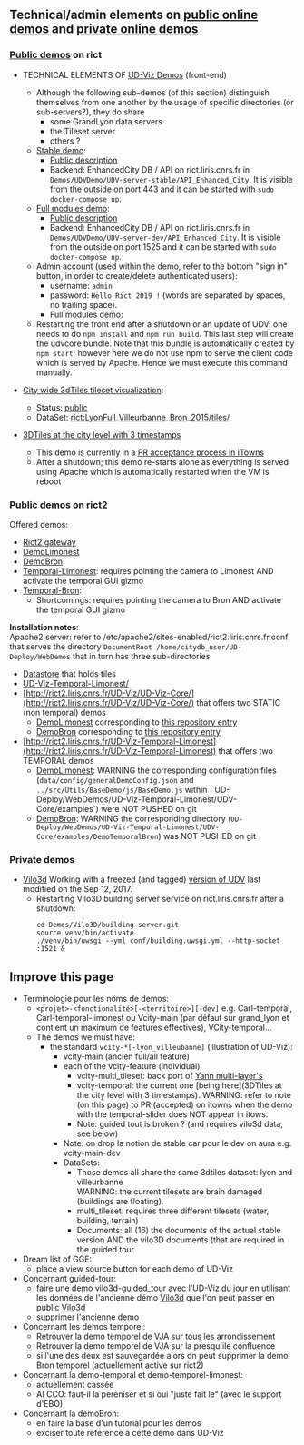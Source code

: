 ## Technical/admin elements on [public online demos](https://github.com/MEPP-team/UD-SV/blob/master/UD-Doc/OnlineDemos.md) and [private online demos](#private-demos)

### [Public demos](https://github.com/MEPP-team/UD-SV/blob/master/UD-Doc/OnlineDemos.md) on rict
  * TECHNICAL ELEMENTS OF [UD-Viz Demos](http://rict.liris.cnrs.fr/UDVDemo/UDV/UDV-Core/) (front-end)
    * Although the following sub-demos (of this section) distinguish themselves from one another by the usage of specific directories (or sub-servers?), they do share 
       - some GrandLyon data servers
       - the Tileset server
       - others ?
    * [Stable demo](http://rict.liris.cnrs.fr/UDVDemo/UDV/UDV-Core/examples/DemoStable/Demo.html): 
      * [Public description](https://github.com/MEPP-team/UD-SV/blob/master/UD-Doc/OnlineDemos.md#demo-online-UD-Viz-stable-end-user-modules)
      * Backend: EnhancedCity DB / API on rict.liris.cnrs.fr in `Demos/UDVDemo/UDV-server-stable/API_Enhanced_City`. It is visible from the outside on port 443 and it can be started with `sudo docker-compose up`.
    * [Full modules demo](http://rict.liris.cnrs.fr/UDV-stable/UDV/UDV-Core/examples/DemoFull/Demo.html): 
      * [Public description](https://github.com/MEPP-team/UD-SV/blob/master/UD-Doc/OnlineDemos.md#demo-online-UD-Viz-full-modules)
      * Backend: EnhancedCity DB / API on rict.liris.cnrs.fr in `Demos/UDVDemo/UDV-server-dev/API_Enhanced_City`. It is visible from the outside on port 1525 and it can be started with `sudo docker-compose up`.
    * Admin account (used within the demo, refer to the bottom "sign in" button, in order to create/delete authenticated users): 
      * username: `admin`
      * password: `Hello Rict 2019 !` (words are separated by spaces, no trailing space).
      * Full modules demo: 
    * Restarting the front end after a shutdown or an update of UDV: one needs to do `npm install` and `npm run build`. This last step will create the udvcore bundle. Note that this bundle is automatically created by `npm start`; however here we do not use npm to serve the client code which is served by Apache. Hence we must execute this command manually.

  * [City wide 3dTiles tileset visualization](http://rict.liris.cnrs.fr/Demo_LyonFull_Villeurbanne_Bron_2015/UDV/UDV-Core/examples/DemoFull/Demo.html):
     * Status: [public](https://github.com/MEPP-team/UD-SV/new/master/UD-Doc/OnlineDemos.md#demo-online-3dtiles-lyon-villeurbanne)
     * DataSet: [rict:LyonFull_Villeurbanne_Bron_2015/tiles/](http://rict.liris.cnrs.fr/DataStore/TileSet_LyonFull_Villeurbanne_Bron_2015/tiles/)

  * [3DTiles at the city level with 3 timestamps](http://rict.liris.cnrs.fr/iTownsPlanar3DTiles/itowns/examples/planar_3dtiles.html)

     * This demo is currently in a [PR acceptance process in iTowns](https://github.com/iTowns/itowns/pull/1034) 
     * After a shutdown; this demo re-starts alone as everything is served using Apache which is automatically restarted when the VM is reboot

### Public demos on rict2
Offered demos:
 - [Rict2 gateway](http://rict2.liris.cnrs.fr/)
 - [DemoLimonest](http://rict2.liris.cnrs.fr/UD-Viz/UD-Viz-Core/examples/DemoLimonest/Demo.html) 
 - [DemoBron](http://rict2.liris.cnrs.fr/UD-Viz/UD-Viz-Core/examples/DemoBron/Demo.html)
 - [Temporal-Limonest](http://rict2.liris.cnrs.fr/UD-Viz-Temporal-Limonest/UDV-Core/examples/DemoTemporal/Demo.html): requires pointing the camera to Limonest AND activate the temporal GUI gizmo
 - [Temporal-Bron](http://rict2.liris.cnrs.fr/UD-Viz-Temporal-Limonest/UDV-Core/examples/DemoTemporalBron/Demo.html): 
   * Shortcomings: requires pointing the camera to Bron AND activate the temporal GUI gizmo

**Installation notes**:<br>
Apache2 server: refer to /etc/apache2/sites-enabled/rict2.liris.cnrs.fr.conf that serves the directory
`DocumentRoot /home/citydb_user/UD-Deploy/WebDemos` that in turn has three sub-directories
  * [Datastore](http://rict2.liris.cnrs.fr/Datastore`) that holds tiles
  * [UD-Viz-Temporal-Limonest/](http://rict2.liris.cnrs.fr/UD-Viz-Temporal-Limonest/)
  * [http://rict2.liris.cnrs.fr/UD-Viz/UD-Viz-Core/](http://rict2.liris.cnrs.fr/UD-Viz/UD-Viz-Core/) that offers two STATIC (non temporal) demos
      - [DemoLimonest](http://rict2.liris.cnrs.fr/UD-Viz/UD-Viz-Core/examples/DemoLimonest/Demo.html) corresponding to [this repository entry](https://github.com/VCityTeam/UD-Viz/tree/master/UD-Viz-Core/examples/DemoLimonest)
      - [DemoBron](http://rict2.liris.cnrs.fr/UD-Viz/UD-Viz-Core/examples/DemoBron/Demo.html) corresponding to [this repository entry](https://github.com/VCityTeam/UD-Viz/tree/master/UD-Viz-Core/examples/DemoBron)
  * [http://rict2.liris.cnrs.fr/UD-Viz-Temporal-Limonest](http://rict2.liris.cnrs.fr/UD-Viz-Temporal-Limonest) that offers two TEMPORAL demos
      - [DemoLimonest](http://rict2.liris.cnrs.fr/UD-Viz-Temporal-Limonest/UDV-Core/examples/DemoTemporal/Demo.html): WARNING the corresponding configuration files (`data/config/generalDemoConfig.json` and  `../src/Utils/BaseDemo/js/BaseDemo.js` within ``UD-Deploy/WebDemos/UD-Viz-Temporal-Limonest/UDV-Core/examples`) were NOT PUSHED on git 
      - [DemoBron](UD-Viz-Temporal-Limonest/UDV-Core/examples/DemoTemporalBron/Demo.html): WARNING the corresponding directory (`UD-Deploy/WebDemos/UD-Viz-Temporal-Limonest/UDV-Core/examples/DemoTemporalBron`) was NOT PUSHED on git 

### Private demos<a name="private-demos"></a>
  * [Vilo3d](http://rict.liris.cnrs.fr/Vilo3D/UDV/Vilo3D/index.html)
      Working with a freezed (and tagged) [version of UDV](https://github.com/MEPP-team/UDV/tree/Vilo3D-Demo-1.0) last modified on the Sep 12, 2017.  
     * Restarting Vilo3D building server service on rict.liris.cnrs.fr after a shutdown:
       ```
       cd Demos/Vilo3D/building-server.git
       source venv/bin/activate
       ./venv/bin/uwsgi --yml conf/building.uwsgi.yml --http-socket :1521 &
       ```
 
 ## Improve this page
 * Terminologie pour les noms de demos:
    - `<projet>-<fonctionalité>[-<territoire>][-dev]`  e.g. Carl-temporal, 
      Carl-temporal-limonest ou Vcity-main (par défaut sur 
      grand_lyon et contient un maximum de features effectives),
      VCity-temporal...
    - The demos we must have:
       * the standard `vcity-*[-lyon_villeubanne]` (illustration of UD-Viz):
          * vcity-main (ancien full/all feature)
          * each of the vcity-feature (individual)
             - vcity-multi_tileset: back port of 
               [Yann multi-layer's](http://rict.liris.cnrs.fr/UDVDemo/UDV/UDV-Core/examples/DemoMultiLayer/Demo.html) 
             - vcity-temporal: the current one [being here](3DTiles at the city level with 3 timestamps).
               WARNING: refer to note (on this page) to PR (accepted) on itowns when
               the demo with the temporal-slider does NOT appear in itows. 
             - Note: guided tout is broken ? (and requires vilo3d data, see below)
          * Note: on drop la notion de stable car pour le dev on aura e.g.
            vcity-main-dev
          * DataSets:
            - Those demos all share the same 3dtiles dataset: lyon and villeurbanne
              <br>
              WARNING: the current tilesets are brain damaged (buildings are
              floating).
            - multi_tileset: requires three different tilesets (water, building, terrain)
            - Documents: all (16) the documents of the actual stable version AND
              the vilo3D documents (that are required in the guided tour
 * Dream list of GGE:
    - place a view source button for each demo of UD-Viz
 * Concernant guided-tour:
   - faire une demo vilo3d-guided_tour avec l'UD-Viz du jour en
     utilisant les données de l'ancienne démo 
     [Vilo3d](http://rict.liris.cnrs.fr/Vilo3D/UDV/Vilo3D/index.html)
     que l'on peut passer en public 
     [Vilo3d](http://rict.liris.cnrs.fr/Vilo3D/UDV/Vilo3D/index.html)
   - supprimer l'ancienne demo 
 * Concernant les demos temporel:
   - Retrouver la demo temporel de VJA sur tous les arrondissement
   - Retrouver la demo temporel de VJA sur la presqu'ile confluence
   - si l'une des deux est sauvegardée alors on peut supprimer la demo
     Bron temporel (actuellement active sur rict2)
 * Concernant la demo-temporal et demo-temporel-limonest:
   - actuellement cassée
   - AI CCO: faut-il la pereniser et si oui "juste fait le" (avec le support d'EBO)
 * Concernant la demoBron:
   - en faire la base d'un tutorial pour les demos
   - exciser toute reference a cette démo dans UD-Viz
